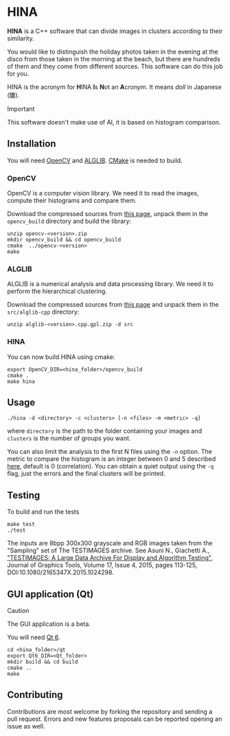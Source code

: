 # HINA

**HINA** is a C++ software that can divide images in clusters according to their similarity.

You would like to distinguish the holiday photos taken in the evening at the disco from those taken in the morning at the beach, but there are hundreds of them and they come from different sources. This software can do this job for you.

HINA is the acronym for **H**INA **I**s **N**ot an **A**cronym. It means *doll* in Japanese (雛).

> [!IMPORTANT]
> This software doesn't make use of AI, it is based on histogram comparison.

## Installation
You will need [OpenCV](https://opencv.org/ "OpenCV") and [ALGLIB](https://www.alglib.net). [CMake](https://cmake.org/) is needed to build.

### OpenCV
OpenCV is a computer vision library. We need it to read the images, compute their histograms and compare them.

Download the compressed sources from [this page](https://github.com/opencv/opencv/releases), unpack them in the `opencv_build` directory and build the library:
```
unzip opencv-<version>.zip
mkdir opencv_build && cd opencv_build
cmake  ../opencv-<version>
make
```
### ALGLIB
ALGLIB is a numerical analysis and data processing library. We need it to perform the hierarchical clustering.

Download the compressed sources from [this page](https://www.alglib.net/download.php#cpp) and unpack them in the `src/alglib-cpp` directory:
```
unzip alglib-<version>.cpp.gpl.zip -d src
```

### HINA
You can now build HINA using cmake:
```
export OpenCV_DIR=<hina_folder>/opencv_build
cmake .
make hina
```

## Usage
```
./hina -d <directory> -c <clusters> [-n <files> -m <metric> -q]
```
where `directory` is the path to the folder containing your images and `clusters` is the number of groups you want.

You can also limit the analysis to the first N files using the `-n` option. The metric to compare the histogram is an integer between 0 and 5 described [here](https://docs.opencv.org/4.x/d6/dc7/group__imgproc__hist.html#ga994f53817d621e2e4228fc646342d386), default is 0 (correlation). You can obtain a quiet output using the `-q` flag, just the errors and the final clusters will be printed.

## Testing 
To build and run the tests
```
make test
./test
```
The inputs are 8bpp 300x300 grayscale and RGB images taken from the "Sampling" set of The TESTIMAGES archive. See Asuni N., Giachetti A., ["TESTIMAGES: A Large Data Archive For Display and Algorithm Testing"](https://www.tandfonline.com/doi/abs/10.1080/2165347X.2015.1024298?journalCode=ujgt21), Journal of Graphics Tools, Volume 17, Issue 4, 2015, pages 113-125, DOI:10.1080/2165347X.2015.1024298.

## GUI application (Qt)
> [!CAUTION]
> The GUI application is a beta.

You will need [Qt 6](https://www.qt.io/).

```
cd <hina_folder>/qt
export Qt6_DIR=<Qt_folder>
mkdir build && cd build
cmake ..
make
```

## Contributing
Contributions are most welcome by forking the repository and sending a pull request. Errors and new features proposals can be reported opening an issue as well.

